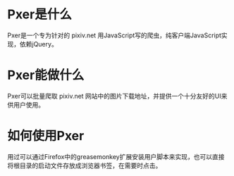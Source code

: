 # Pxer是什么

Pxer是一个专为针对的 pixiv.net 用JavaScript写的爬虫，纯客户端JavaScript实现，依赖jQuery。

# Pxer能做什么

Pxer可以批量爬取 pixiv.net 网站中的图片下载地址，并提供一个十分友好的UI来供用户使用。

# 如何使用Pxer

用过可以通过Firefox中的greasemonkey扩展安装用户脚本来实现，也可以直接将根目录的启动文件存放成浏览器书签，在需要时点击。